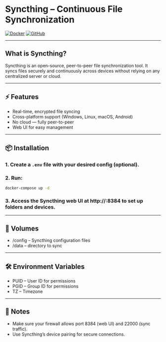# Syncthing – Continuous File Synchronization

[![Docker](https://img.shields.io/badge/Docker-Syncthing-blue?logo=docker)](https://hub.docker.com/r/syncthing/syncthing)
[![GitHub](https://img.shields.io/badge/GitHub-Repo-000?logo=github)](https://github.com/syncthing/syncthing)

---

## What is Syncthing?

Syncthing is an open-source, peer-to-peer file synchronization tool. It syncs files securely and continuously across devices without relying on any centralized server or cloud.

---

## ⚡ Features

- Real-time, encrypted file syncing  
- Cross-platform support (Windows, Linux, macOS, Android)  
- No cloud — fully peer-to-peer  
- Web UI for easy management  

---

## 📦 Installation

### 1. Create a `.env` file with your desired config (optional).  
### 2. Run:

```bash
docker-compose up -d
```
### 3. Access the Syncthing web UI at http://<host-ip>:8384 to set up folders and devices.

---

## 🔑 Volumes
- /config – Syncthing configuration files
- /data – directory to sync

---

## 🛠️ Environment Variables
- PUID – User ID for permissions
- PGID – Group ID for permissions
- TZ – Timezone

---

## 🧠 Notes
- Make sure your firewall allows port 8384 (web UI) and 22000 (sync traffic).
- Use Syncthing’s device pairing for secure connections.
